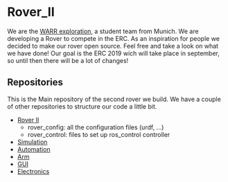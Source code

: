 # Rover_II


We are the [WARR exploration](https://exploration.warr.de), a student team from Munich. We are developing a Rover to compete in the ERC. As an inspiration for people we decided to make our rover open source. Feel free and take a look on what we have done! Our goal is the ERC 2019 wich will take place in september, so until then there will be a lot of changes!

## Repositories
This is the Main repository of the second rover we build.
We have a couple of other repositories to structure our code a little bit.
* [Rover II](https://github.com/WARRExploration/Rover_II)
  * rover_config: all the configuration files (urdf, ...)
  * rover_control: files to set up ros_control controller
* [Simulation](https://github.com/WARRExploration/rover_sim) 
* [Automation](https://github.com/WARRExploration/rover_automation)
* [Arm](https://github.com/WARRExploration/rover_arm)
* [GUI](https://github.com/WARRExploration/rover_gui)
* [Electronics](https://github.com/WARRExploration/rover_electronics)
